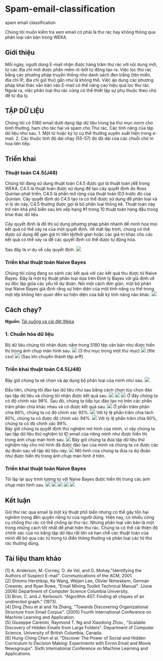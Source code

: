 # Spam-email-classification
spam email classification

Chúng tôi muốn kiểm tra xem email có phải là thư rác hay không thông qua phân loại văn bản trong WEKA.

<h2>Giới thiệu</h2>
Mỗi ngày, người dùng E-mail nhận được hàng trăm thư rác với nội dung mới, từ các địa chỉ mới được phần mềm rô-bốt tự động tạo ra. Việc lọc thư rác bằng các phương pháp truyền thống như danh sách đen trắng (tên miền, địa chỉ IP, địa chỉ gửi thư) gần như là không thể. Việc áp dụng các phương pháp khai thác văn bản vào E-mail có thể nâng cao hiệu quả lọc thư rác. Ngoài ra, việc phân loại thư rác cũng có thể thiết lập sự phụ thuộc theo chủ đề từ địa lý.

<h2>TẬP DỮ LIỆU</h2>
Chúng tôi có 5180 email dưới dạng tập dữ liệu trong ba thư mục norm cho bình thường, ham cho tác hại và spam cho Thư rác. Các tính năng của tập dữ liệu như sau.
1. Một từ hoặc ký tự cụ thể thường xuyên xuất hiện trong e-mail.
2. Các thuộc tính độ dài chạy (55-57) đo độ dài của các chuỗi chữ in hoa liên tiếp.

<h2>Triển khai</h2>
<h3>Thuật toán C4.5(J48)</h3>
Chúng tôi đang sử dụng thuật toán C4.5 được gọi là thuật toán j48 trong WEKA. C4.5 là thuật toán được sử dụng để tạo cây quyết định do Ross Quinlan phát triển. C4.5 là phần mở rộng của thuật toán ID3 trước đó của Quinlan. Cây quyết định do C4.5 tạo ra có thể được sử dụng để phân loại và vì lý do này, C4.5 thường được gọi là bộ phân loại thống kê.
Thuật toán này trở nên khá phổ biến sau khi xếp hạng #1 trong 10 thuật toán hàng đầu trong khai thác dữ liệu.<br>

Cây quyết định là đồ thị sử dụng phương pháp phân nhánh để minh họa mọi kết quả có thể xảy ra của một quyết định. Về mặt lập trình, chúng có thể được sử dụng để gán giá trị tiền tệ/thời gian hoặc các giá trị khác cho các kết quả có thể xảy ra để các quyết định có thể được tự động hóa.

Sau đây là ví dụ về cây quyết định.
<img src="https://github.com/quuynXp/Spam-email-classification/images/24_vi_du_cay_quyet_dinh.JPG">
<h3>Triển khai thuật toán Naive Bayes</h3>
Chúng tôi cũng đang so sánh các kết quả với các kết quả thu được từ Naive Bayes. Đây là một kỹ thuật phân loại dựa trên Định lý Bayes với giả định về sự độc lập giữa các yếu tố dự đoán. Nói một cách đơn giản, một bộ phân loại Naive Bayes giả định rằng sự hiện diện của một tính năng cụ thể trong một lớp không liên quan đến sự hiện diện của bất kỳ tính năng nào khác.
<img src="https://github.com/quuynXp/Spam-email-classification/images/23_thuat_toan_NaiveBayes.png">

<h2>Cách chạy?</h2>
<b>Nguồn: </b><a href="http://www.cs.waikato.ac.nz/ml/weka/downloading.html">Tải xuống và cài đặt Weka</a>
<h3>1. Chuẩn hóa dữ liệu</h3>
Bộ dữ liệu chúng tôi nhận được nằm trong 5180 tệp văn bản như được hiển thị trong ảnh chụp màn hình sau.
<img src="https://github.com/quuynXp/Spam-email-classification/images/1_so_do_thu_muc.png">
(3 thư mục trong một thư mục)
<img src="https://github.com/quuynXp/Spam-email-classification/images/2_noi_dung_file_data.csv.png">
(file csv)
<img src="https://github.com/quuynXp/Spam-email-classification/images/3_chuyen_file_csv_thanh_arff.png">
(Sau khi chuyển thành tệp arff)<br>

<h3>Triển khai thuật toán C4.5(J48)</h3>
Bây giờ chúng ta sẽ chọn và áp dụng bộ phân loại của mình như sau.
<img src="https://github.com/quuynXp/Spam-email-classification/images/8_chon_thuat_toan_j48.png">

Đầu tiên, chúng tôi đào tạo dữ liệu như sau bằng cách chọn tùy chọn đào tạo tập dữ liệu và chúng tôi nhận được kết quả sau.
<img src="https://github.com/quuynXp/Spam-email-classification/images/9_ket_qua_training_1.png">
<img src="https://github.com/quuynXp/Spam-email-classification/images/9_ket_qua_training_2.png">
<img src="https://github.com/quuynXp/Spam-email-classification/images/9_ket_qua_training_3.png">
Ở đây chúng ta có độ chính xác 98%. Sau đó, chúng ta tiếp tục đào tạo nó trên các phần trăm phân chia khác nhau và có được kết quả sau.
<img src="https://github.com/quuynXp/Spam-email-classification/images/12_ket_qua_training_66%.png">
Ở phần trăm phân chia 66%, chúng ta có độ chính xác 93%.
<img src="https://github.com/quuynXp/Spam-email-classification/images/13_ket_qua_training_80%.png">
Với tỷ lệ phần trăm chia tách 80%, chúng ta có được độ chính xác 94%.
<img src="https://github.com/quuynXp/Spam-email-classification/images/14_ket_qua_training_90%.png">
Với tỷ lệ phần trăm chia 90%, chúng ta có độ chính xác 89%.<br>
Bây giờ chúng ta quyết định thử nghiệm mô hình của mình, vì vậy chúng ta tạo tập dữ liệu thử nghiệm từ ID email của riêng mình như được hiển thị trong ảnh chụp màn hình sau.
<img src="https://github.com/quuynXp/Spam-email-classification/images/15_file_test.png">
Bây giờ chúng ta đưa tập dữ liệu thử nghiệm này cho mô hình đã được đào tạo của mình và chúng ta có được các dự đoán sau về tập dữ liệu này.
<img src="https://github.com/quuynXp/Spam-email-classification/images/16_kiem_thu_bang_file_test.png">
Mô hình của chúng ta đưa ra dự đoán như được hiển thị trong ảnh chụp màn hình ở trên.

<h3>Triển khai thuật toán Naive Bayes</h3>
Tôi lặp lại quy trình tương tự với Naive Bayes được hiển thị trong các ảnh chụp màn hình sau.
<img src="https://github.com/quuynXp/Spam-email-classification/images/17_ket_qua_thuat_toan_NaiveBayesMultinomailText_1.png">
<img src="https://github.com/quuynXp/Spam-email-classification/images/18_ket_qua_thuat_toan_NaiveBayesMultinomailText_2.png">
<img src="https://github.com/quuynXp/Spam-email-classification/images/19_ket_qua_thuat_toan_NaiveBayesMultinomailText_66%.png">
<img src="https://github.com/quuynXp/Spam-email-classification/images/20_ket_qua_thuat_toan_NaiveBayesMultinomailText_80%.png">
<img src="https://github.com/quuynXp/Spam-email-classification/images/21_ket_qua_thuat_toan_NaiveBayesMultinomailText_90%.png">


<h2>Kết luận</h2>
Gửi thư rác qua email là một kỹ thuật phổ biến nhưng có thể gây tổn hại nghiêm trọng đến quyền riêng tư của người dùng. Hiện nay, có nhiều công cụ chống thư rác có thể chống lại thư rác. Nhưng phân loại văn bản là một trong những cách tốt nhất để phát hiện thư rác. Chúng ta có thể cải thiện độ chính xác của nó bằng tập dữ liệu rất lớn và hạn chế các thuật toán của mình để bỏ qua các từ trong từ điển thông thường và phân loại các từ thư rác thường dùng.

<h2>Tài liệu tham khảo</h2>
[1] A. Anderson, M. Corney, O. de Vel, and G. Mohay."Identifying the 
Authors of Suspect E-mail". Communications of the ACM, 2001.<br> 
[2] Shlomo Hershkop, Ke Wang, Weijen Lee, Olivier Nimeskern, German 
Creamer, and Ryan Rowe, "Email Mining Toolkit Technical Manual". 
(June 2006) Department of Computer Science Columbia University. <br> 
[3] Bron, C. and J. Kerbosch. "Algorithm 457: Finding all cliques of an 
undirected graph." (1973). <br> 
[4] Ding Zhou et al and Ya Zhang, "Towards Discovering Organizational 
Structure from Email Corpus". (2005) Fourth International Conference on 
Machine Learning and Application. <br> 
[5]  Giuseppe Carenini, Raymond T. Ng and Xiaodong Zhou , "Scalable 
Discovery of Hidden Emails from Large Folders". Department of 
Computer Science, University of British Columbia, Canada. <br> 
[6] Hung-Ching Chen el al, "Discover The Power of Social and Hidden 
Curriculum to Decision Making: Experiments with Enron Email and 
Movie Newsgroups". Sixth International Conference on Machine 
Learning and Applications. <br> 